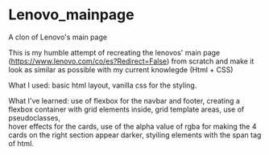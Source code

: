 # Lenovo_mainpage
A clon of Lenovo's main page 

This is my humble attempt of recreating the lenovos' main page (https://www.lenovo.com/co/es?Redirect=False) from scratch and make it look as similar as possible with my current knowlegde (Html + CSS)

What I used: basic html layout, vanilla css for the styling.

What I've learned: 
    use of flexbox for the navbar and footer,
    creating a flexbox container with grid elements inside, 
    grid template areas, 
    use of pseudoclasses,  
    hover effects for the cards, 
    use of the alpha value of rgba for making the 4 cards on the right section appear darker, 
    styiling elements with the span tag of html.
	
